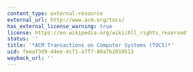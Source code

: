 ```yaml
---
content_type: external-resource
external_url: http://www.acm.org/tocs/
has_external_license_warning: true
license: https://en.wikipedia.org/wiki/All_rights_reserved
status: ''
title: '*ACM Transactions on Computer Systems (TOCS)*'
uid: feeaf3d9-44ee-4cf1-a7f7-80a7b2010513
wayback_url: ''
---
```

